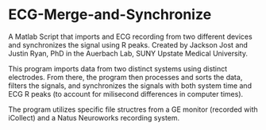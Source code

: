 # ECG-Merge-and-Synchronize
A Matlab Script that imports and ECG recording from two different devices and synchronizes the signal using R peaks.
Created by Jackson Jost and Justin Ryan, PhD in the Auerbach Lab, SUNY Upstate Medical University.

This program imports data from two distinct systems using distinct electrodes. From there, the program then processes and sorts the data, filters the signals, and synchronizes the signals with both system time and ECG R peaks (to account for milisecond differences in computer times).

The program utilizes specific file structres from a GE monitor (recorded with iCollect) and a Natus Neuroworks recording system. 
